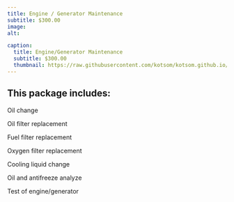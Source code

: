 ```yaml
---
title: Engine / Generator Maintenance
subtitle: $300.00
image:
alt:

caption:
  title: Engine/Generator Maintenance
  subtitle: $300.00
  thumbnail: https://raw.githubusercontent.com/kotsom/kotsom.github.io/master/assets/img/portfolio/01-thumbnail.jpg
---
```

## This package includes:
Oil change

Oil filter replacement

Fuel filter replacement

Oxygen filter replacement

Cooling liquid change

Oil and antifreeze analyze

Test of engine/generator
<!-- I am so sorry I had to add this here. The extra spaces ARE annoying-->

